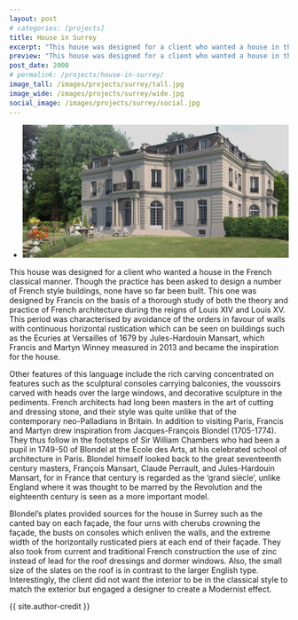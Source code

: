 ```yaml
---
layout: post
# categories: [projects]
title: House in Surrey
excerpt: "This house was designed for a client who wanted a house in the French classical manner. Though the practice has been asked to design a number of French style buildings, none have so far been built."
preview: "This house was designed for a client who wanted a house in the French classical manner. Though the practice has been asked to design a number of French style buildings, none have so far been built."
post_date: 2000
# permalink: /projects/house-in-surrey/
image_tall: /images/projects/surrey/tall.jpg
image_wide: /images/projects/surrey/wide.jpg
social_image: /images/projects/surrey/social.jpg
---
```


<ul class="list">
	<li class="full">
		<a class="fancybox" rel="group" href="/images/projects/surrey/01.jpg">
			<img src="/images/projects/surrey/thumbs/01.jpg" alt="{{ page.title }}" />
		</a>
	</li>
</ul>

<p>
	This house was designed for a client who wanted a house in the French classical manner. Though the practice has been asked to design a number of French style buildings, none have so far been built. This one was designed by Francis on the basis of a thorough study of both the theory and practice of French architecture during the reigns of Louis XIV and Louis XV. This period was characterised by avoidance of the orders in favour of walls with continuous horizontal rustication which can be seen on buildings such as the Ecuries at Versailles of 1679 by Jules-Hardouin Mansart, which Francis and Martyn Winney measured in 2013 and became the inspiration for the house.
</p><p>
	Other features of this language include the rich carving concentrated on features such as the sculptural consoles carrying balconies, the voussoirs carved with heads over the large windows, and decorative sculpture in the pediments. French architects had long been masters in the art of cutting and dressing stone, and their style was quite unlike that of the contemporary neo-Palladians in Britain. In addition to visiting Paris, Francis and Martyn drew inspiration from Jacques-François Blondel (1705-1774). They thus follow in the footsteps of Sir William Chambers who had been a pupil in 1749-50 of Blondel at the Ecole des Arts, at his celebrated school of architecture in Paris. Blondel himself looked back to the great seventeenth century masters, François Mansart, Claude Perrault, and Jules-Hardouin Mansart, for in France that century is regarded as the ‘grand siècle’, unlike England where it was thought to be marred by the Revolution and the eighteenth century is seen as a more important model.
</p><p>
	Blondel’s plates provided sources for the house in Surrey such as the canted bay on each façade, the four urns with cherubs crowning the façade, the busts on consoles which enliven the walls, and the extreme width of the horizontally rusticated piers at each end of their façade. They also took from current and traditional French construction the use of zinc instead of lead for the roof dressings and dormer windows. Also, the  small size of the slates on the roof is in contrast to the larger English type. Interestingly, the client did not want the interior to be in the classical style to match the exterior but engaged a designer to create a Modernist effect.
</p>
{{ site.author-credit }}